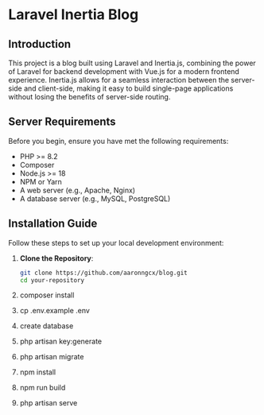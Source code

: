 # Laravel Inertia Blog

## Introduction

This project is a blog built using Laravel and Inertia.js, combining the power of Laravel for backend development with Vue.js for a modern frontend experience. Inertia.js allows for a seamless interaction between the server-side and client-side, making it easy to build single-page applications without losing the benefits of server-side routing.

## Server Requirements

Before you begin, ensure you have met the following requirements:

- PHP >= 8.2
- Composer
- Node.js >= 18
- NPM or Yarn
- A web server (e.g., Apache, Nginx)
- A database server (e.g., MySQL, PostgreSQL)

## Installation Guide

Follow these steps to set up your local development environment:

1. **Clone the Repository**:

   ```bash
   git clone https://github.com/aaronngcx/blog.git
   cd your-repository

2. composer install

3. cp .env.example .env

4. create database

5. php artisan key:generate

6. php artisan migrate

7. npm install

8. npm run build

9. php artisan serve
